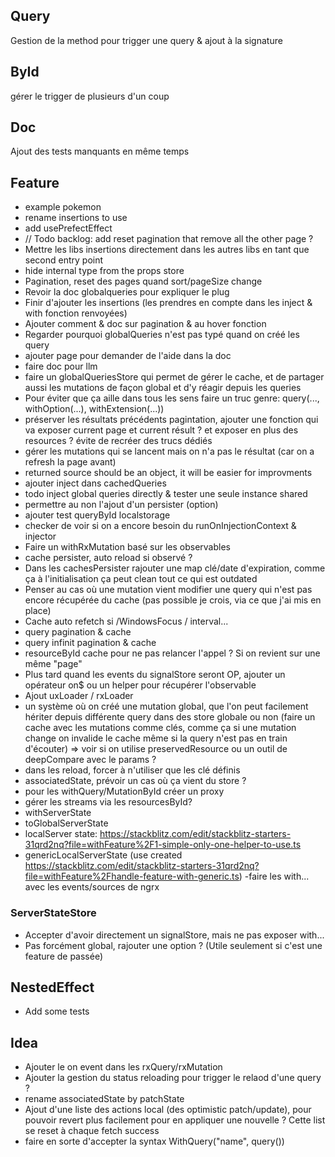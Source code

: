 ## Query

Gestion de la method pour trigger une query & ajout à la signature

## ById

gérer le trigger de plusieurs d'un coup

## Doc

Ajout des tests manquants en même temps

## Feature

- example pokemon
- rename insertions to use
- add usePrefectEffect
- // Todo backlog: add reset pagination that remove all the other page ?
- Mettre les libs insertions directement dans les autres libs en tant que second entry point
- hide internal type from the props store
- Pagination, reset des pages quand sort/pageSize change
- Revoir la doc globalqueries pour expliquer le plug
- Finir d'ajouter les insertions (les prendres en compte dans les inject & with fonction renvoyées)
- Ajouter comment & doc sur pagination & au hover fonction
- Regarder pourquoi globalQueries n'est pas typé quand on créé les query
- ajouter page pour demander de l'aide dans la doc
- faire doc pour llm
- faire un globalQueriesStore qui permet de gérer le cache, et de partager aussi les mutations de façon global et d'y réagir depuis les queries
- Pour éviter que ça aille dans tous les sens faire un truc genre: query(..., withOption(...), withExtension(...))
- préserver les résultats précédents pagintation, ajouter une fonction qui va exposer current page et current résult ? et exposer en plus des resources ? évite de recréer des trucs dédiés
- gérer les mutations qui se lancent mais on n'a pas le résultat (car on a refresh la page avant)
- returned source should be an object, it will be easier for improvments
- ajouter inject dans cachedQueries
- todo inject global queries directly & tester une seule instance shared
- permettre au non l'ajout d'un persister (option)
- ajouter test queryById localstorage
- checker de voir si on a encore besoin du runOnInjectionContext & injector
- Faire un withRxMutation basé sur les observables
- cache persister, auto reload si observé ?
- Dans les cachesPersister rajouter une map clé/date d'expiration, comme ça à l'initialisation ça peut clean tout ce qui est outdated
- Penser au cas où une mutation vient modifier une query qui n'est pas encore récupérée du cache (pas possible je crois, via ce que j'ai mis en place)
- Cache auto refetch si /WindowsFocus / interval...
- query pagination & cache
- query infinit pagination & cache
- resourceById cache pour ne pas relancer l'appel ? Si on revient sur une même "page"
- Plus tard quand les events du signalStore seront OP, ajouter un opérateur on$ ou un helper pour récupérer l'observable
- Ajout uxLoader / rxLoader
- un système où on créé une mutation global, que l'on peut facilement hériter depuis différente query dans des store globale ou non (faire un cache avec les mutations comme clés, comme ça si une mutation change on invalide le cache même si la query n'est pas en train d'écouter) => voir si on utilise preservedResource ou un outil de deepCompare avec le params ?
- dans les reload, forcer à n'utiliser que les clé définis
- associatedState, prévoir un cas où ça vient du store ?
- pour les withQuery/MutationById créer un proxy
- gérer les streams via les resourcesById?
- withServerState
- toGlobalServerState
- localServer state: https://stackblitz.com/edit/stackblitz-starters-31qrd2nq?file=withFeature%2F1-simple-only-one-helper-to-use.ts
- genericLocalServerState (use created https://stackblitz.com/edit/stackblitz-starters-31qrd2nq?file=withFeature%2Fhandle-feature-with-generic.ts)
  -faire les with... avec les events/sources de ngrx

### ServerStateStore

- Accepter d'avoir directement un signalStore, mais ne pas exposer with...
- Pas forcément global, rajouter une option ? (Utile seulement si c'est une feature de passée)

## NestedEffect

- Add some tests

## Idea

- Ajouter le on event dans les rxQuery/rxMutation
- Ajouter la gestion du status reloading pour trigger le relaod d'une query ?
- rename associatedState by patchState
- Ajout d'une liste des actions local (des optimistic patch/update), pour pouvoir revert plus facilement pour en appliquer une nouvelle ? Cette list se reset à chaque fetch success
- faire en sorte d'accepter la syntax WithQuery("name", query())
